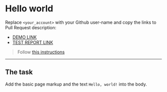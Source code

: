 # Hello world
Replace `<your_account>` with your Github  user-name and copy the links to Pull Request description:
- [DEMO LINK](https://andrijdudar.github.io/layout_hello-world/)
- [TEST REPORT LINK](https://andrijdudar.github.io/layout_hello-world/report/html_report/)


> Follow [this instructions](https://mate-academy.github.io/layout_task-guideline/#how-to-solve-the-layout-tasks-on-github)
___

## The task 
Add the basic page markup and the text `Hello, world!` into the body.
